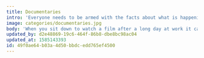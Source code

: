```yaml
---
title: Documentaries
intro: 'Everyone needs to be armed with the facts about what is happening in the world around us.'
image: categories/documentaries.jpg
body: 'When you sit down to watch a film after a long day at work it can be difficult to put on a serious or depressing documentary, but ignorance is not bliss. Everyone needs to be armed with the facts about what is happening in the world around us, to empower us to solve the problems through [volunteering](/volunteering) and [political action](/politics).'
updated_by: d2e48869-19c6-464f-86b8-dbe8bc98ac04
updated_at: 1585143393
id: 49f0ae64-b03a-4d50-bbdc-edd765ef4500
---
```

